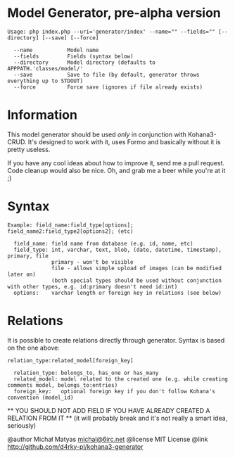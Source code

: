 Model Generator, pre-alpha version
==================================

    Usage: php index.php --uri='generator/index' --name="" --fields="" [--directory] [--save] [--force]
    
      --name           Model name
      --fields         Fields (syntax below)
      --directory      Model directory (defaults to APPPATH.'classes/model/'
      --save           Save to file (by default, generator throws everything up to STDOUT)
      --force          Force save (ignores if file already exists)

Information
===========

This model generator should be used *only* in conjunction with Kohana3-CRUD.
It's designed to work with it, uses Formo and basically without it is pretty useless.

If you have any cool ideas about how to improve it, send me a pull request. Code cleanup would also be nice.
Oh, and grab me a beer while you're at it ;)

Syntax
======

    Example: field_name:field_type[options]; field_name2:field_type2[options2]; (etc)
    
      field_name: field name from database (e.g. id, name, etc)
      field_type: int, varchar, text, blob, (date, datetime, timestamp), primary, file
                  primary - won't be visible
                  file - allows simple upload of images (can be modified later on)
                  (both special types should be used without conjunction with other types, e.g. id:primary doesn't need id:int)
      options:    varchar length or foreign key in relations (see below)

Relations
=========

It is possible to create relations directly through generator. Syntax is based on the one above:

    relation_type:related_model[foreign_key]

      relation_type: belongs_to, has_one or has_many
      related_model: model related to the created one (e.g. while creating comments model, belongs_to:entries) 
      foreign_key:   optional foreign key if you don't follow Kohana's convention (model_id)

** YOU SHOULD NOT ADD FIELD IF YOU HAVE ALREADY CREATED A RELATION FROM IT **
     (it will probably break and it's not really a smart idea, seriously)

@author Michał Matyas <michal@6irc.net>
@license MIT License
@link http://github.com/d4rky-pl/kohana3-generator

